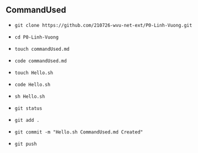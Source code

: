 ## CommandUsed 
- `git clone https://github.com/210726-wvu-net-ext/P0-Linh-Vuong.git`
- `cd P0-Linh-Vuong`
- `touch commandUsed.md`
- `code commandUsed.md`

- `touch Hello.sh`
- `code Hello.sh`
- `sh Hello.sh`
- `git status`
- `git add .`
- `git commit -m "Hello.sh CommandUsed.md Created"`
- `git push`